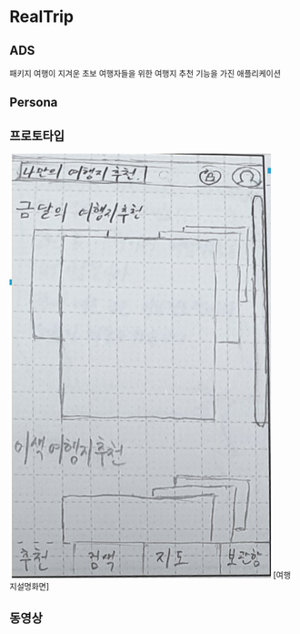 # RealTrip
## ADS
  패키지 여행이 지겨운 초보 여행자들을 위한 여행지 추천 기능을 가진 애플리케이션

## Persona

## 프로토타입
![시작화면](https://raw.githubusercontent.com/ProjectInTheClass/RealTrip/5f83254885d250a33f0fe63d45b4584ea33ff664/RealTrip_image/%EC%8A%A4%ED%81%AC%EB%A6%B0%EC%83%B7%202020-07-24%20%EC%98%A4%EC%A0%84%2010.42.30.png)
[여행지설명화면]

## 동영상

